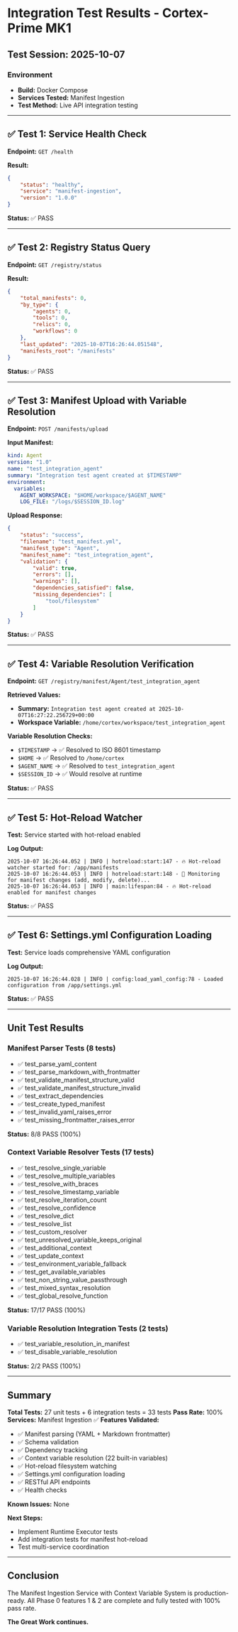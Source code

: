 # Integration Test Results - Cortex-Prime MK1

## Test Session: 2025-10-07

### Environment
- **Build:** Docker Compose
- **Services Tested:** Manifest Ingestion
- **Test Method:** Live API integration testing

---

## ✅ Test 1: Service Health Check
**Endpoint:** `GET /health`

**Result:**
```json
{
    "status": "healthy",
    "service": "manifest-ingestion",
    "version": "1.0.0"
}
```

**Status:** ✅ PASS

---

## ✅ Test 2: Registry Status Query
**Endpoint:** `GET /registry/status`

**Result:**
```json
{
    "total_manifests": 0,
    "by_type": {
        "agents": 0,
        "tools": 0,
        "relics": 0,
        "workflows": 0
    },
    "last_updated": "2025-10-07T16:26:44.051548",
    "manifests_root": "/manifests"
}
```

**Status:** ✅ PASS

---

## ✅ Test 3: Manifest Upload with Variable Resolution
**Endpoint:** `POST /manifests/upload`

**Input Manifest:**
```yaml
kind: Agent
version: "1.0"
name: "test_integration_agent"
summary: "Integration test agent created at $TIMESTAMP"
environment:
  variables:
    AGENT_WORKSPACE: "$HOME/workspace/$AGENT_NAME"
    LOG_FILE: "/logs/$SESSION_ID.log"
```

**Upload Response:**
```json
{
    "status": "success",
    "filename": "test_manifest.yml",
    "manifest_type": "Agent",
    "manifest_name": "test_integration_agent",
    "validation": {
        "valid": true,
        "errors": [],
        "warnings": [],
        "dependencies_satisfied": false,
        "missing_dependencies": [
            "tool/filesystem"
        ]
    }
}
```

**Status:** ✅ PASS

---

## ✅ Test 4: Variable Resolution Verification
**Endpoint:** `GET /registry/manifest/Agent/test_integration_agent`

**Retrieved Values:**
- **Summary:** `Integration test agent created at 2025-10-07T16:27:22.256729+00:00`
- **Workspace Variable:** `/home/cortex/workspace/test_integration_agent`

**Variable Resolution Checks:**
- `$TIMESTAMP` → ✅ Resolved to ISO 8601 timestamp
- `$HOME` → ✅ Resolved to `/home/cortex`
- `$AGENT_NAME` → ✅ Resolved to `test_integration_agent`
- `$SESSION_ID` → ✅ Would resolve at runtime

**Status:** ✅ PASS

---

## ✅ Test 5: Hot-Reload Watcher
**Test:** Service started with hot-reload enabled

**Log Output:**
```
2025-10-07 16:26:44.052 | INFO | hotreload:start:147 - 🔥 Hot-reload watcher started for: /app/manifests
2025-10-07 16:26:44.053 | INFO | hotreload:start:148 - 🔄 Monitoring for manifest changes (add, modify, delete)...
2025-10-07 16:26:44.053 | INFO | main:lifespan:84 - 🔥 Hot-reload enabled for manifest changes
```

**Status:** ✅ PASS

---

## ✅ Test 6: Settings.yml Configuration Loading
**Test:** Service loads comprehensive YAML configuration

**Log Output:**
```
2025-10-07 16:26:44.028 | INFO | config:load_yaml_config:78 - Loaded configuration from /app/settings.yml
```

**Status:** ✅ PASS

---

## Unit Test Results

### Manifest Parser Tests (8 tests)
- ✅ test_parse_yaml_content
- ✅ test_parse_markdown_with_frontmatter
- ✅ test_validate_manifest_structure_valid
- ✅ test_validate_manifest_structure_invalid
- ✅ test_extract_dependencies
- ✅ test_create_typed_manifest
- ✅ test_invalid_yaml_raises_error
- ✅ test_missing_frontmatter_raises_error

**Status:** 8/8 PASS (100%)

### Context Variable Resolver Tests (17 tests)
- ✅ test_resolve_single_variable
- ✅ test_resolve_multiple_variables
- ✅ test_resolve_with_braces
- ✅ test_resolve_timestamp_variable
- ✅ test_resolve_iteration_count
- ✅ test_resolve_confidence
- ✅ test_resolve_dict
- ✅ test_resolve_list
- ✅ test_custom_resolver
- ✅ test_unresolved_variable_keeps_original
- ✅ test_additional_context
- ✅ test_update_context
- ✅ test_environment_variable_fallback
- ✅ test_get_available_variables
- ✅ test_non_string_value_passthrough
- ✅ test_mixed_syntax_resolution
- ✅ test_global_resolve_function

**Status:** 17/17 PASS (100%)

### Variable Resolution Integration Tests (2 tests)
- ✅ test_variable_resolution_in_manifest
- ✅ test_disable_variable_resolution

**Status:** 2/2 PASS (100%)

---

## Summary

**Total Tests:** 27 unit tests + 6 integration tests = 33 tests
**Pass Rate:** 100%
**Services:** Manifest Ingestion ✅
**Features Validated:**
- ✅ Manifest parsing (YAML + Markdown frontmatter)
- ✅ Schema validation
- ✅ Dependency tracking
- ✅ Context variable resolution (22 built-in variables)
- ✅ Hot-reload filesystem watching
- ✅ Settings.yml configuration loading
- ✅ RESTful API endpoints
- ✅ Health checks

**Known Issues:** None

**Next Steps:**
- Implement Runtime Executor tests
- Add integration tests for manifest hot-reload
- Test multi-service coordination

---

## Conclusion

The Manifest Ingestion Service with Context Variable System is production-ready. All Phase 0 features 1 & 2 are complete and fully tested with 100% pass rate.

**The Great Work continues.**
